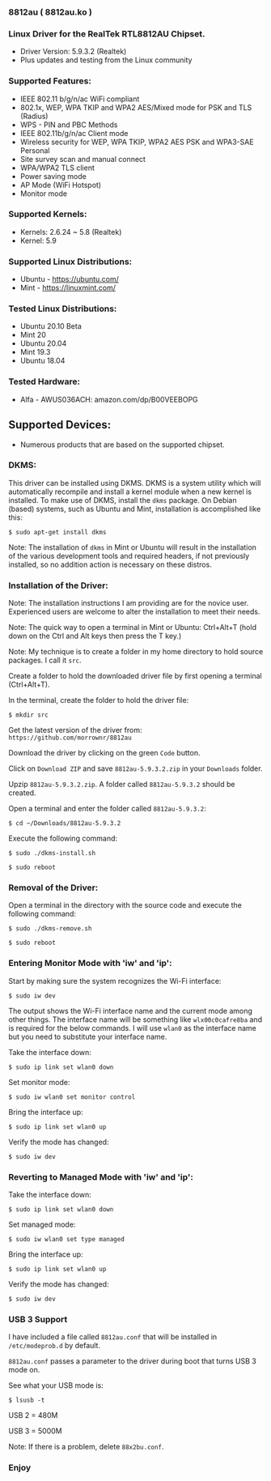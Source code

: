 ### 8812au ( 8812au.ko )

### Linux Driver for the RealTek RTL8812AU Chipset.

- Driver Version: 5.9.3.2 (Realtek)
- Plus updates and testing from the Linux community

### Supported Features:

- IEEE 802.11 b/g/n/ac WiFi compliant
- 802.1x, WEP, WPA TKIP and WPA2 AES/Mixed mode for PSK and TLS (Radius)
- WPS - PIN and PBC Methods
- IEEE 802.11b/g/n/ac Client mode
- Wireless security for WEP, WPA TKIP, WPA2 AES PSK and WPA3-SAE Personal
- Site survey scan and manual connect
- WPA/WPA2 TLS client
- Power saving mode
- AP Mode (WiFi Hotspot)
- Monitor mode

### Supported Kernels:

- Kernels: 2.6.24 ~ 5.8 (Realtek)
- Kernel: 5.9

### Supported Linux Distributions:

- Ubuntu - https://ubuntu.com/
- Mint - https://linuxmint.com/

### Tested Linux Distributions:

- Ubuntu 20.10 Beta
- Mint 20
- Ubuntu 20.04
- Mint 19.3
- Ubuntu 18.04

### Tested Hardware:

- Alfa - AWUS036ACH: amazon.com/dp/B00VEEBOPG


## Supported Devices:

* Numerous products that are based on the supported chipset.

### DKMS:
This driver can be installed using DKMS. DKMS is a system utility which will automatically recompile and install a kernel module when a new kernel is installed. To make use of DKMS, install the `dkms` package. On Debian (based) systems, such as Ubuntu and Mint, installation is accomplished like this:
```
$ sudo apt-get install dkms
```

Note: The installation of `dkms` in Mint or Ubuntu will result in the installation of the various development tools and required headers, if not previously installed, so no addition action is necessary on these distros.

### Installation of the Driver:

Note: The installation instructions I am providing are for the novice user. Experienced users are welcome to alter the installation to meet their needs.

Note: The quick way to open a terminal in Mint or Ubuntu: Ctrl+Alt+T (hold down on the Ctrl and Alt keys then press the T key.)

Note: My technique is to create a folder in my home directory to hold source packages. I call it `src`.

Create a folder to hold the downloaded driver file by first opening a terminal (Ctrl+Alt+T).

In the terminal, create the folder to hold the driver file:
```
$ mkdir src
```

Get the latest version of the driver from: `https://github.com/morrownr/8812au`

Download the driver by clicking on the green `Code` button.

Click on `Download ZIP` and save `8812au-5.9.3.2.zip` in your `Downloads` folder.

Upzip `8812au-5.9.3.2.zip`. A folder called `8812au-5.9.3.2` should be created.

Open a terminal and enter the folder called `8812au-5.9.3.2`:

```
$ cd ~/Downloads/8812au-5.9.3.2
```

Execute the following command:
```
$ sudo ./dkms-install.sh
```
```
$ sudo reboot
```
### Removal of the Driver:

Open a terminal in the directory with the source code and execute the following command:
```
$ sudo ./dkms-remove.sh
```
```
$ sudo reboot
```

### Entering Monitor Mode with 'iw' and 'ip':
Start by making sure the system recognizes the Wi-Fi interface:
```
$ sudo iw dev
```

The output shows the Wi-Fi interface name and the current mode among other things. The interface name will be something like `wlx00c0cafre8ba` and is required for the below commands. I will use `wlan0` as the interface name but you need to substitute your interface name.

Take the interface down:
```
$ sudo ip link set wlan0 down
```

Set monitor mode:
```
$ sudo iw wlan0 set monitor control
```

Bring the interface up:
```
$ sudo ip link set wlan0 up
```

Verify the mode has changed:
```
$ sudo iw dev
```

### Reverting to Managed Mode with 'iw' and 'ip':

Take the interface down:
```
$ sudo ip link set wlan0 down
```

Set managed mode:
```
$ sudo iw wlan0 set type managed
```

Bring the interface up:
```
$ sudo ip link set wlan0 up
```

Verify the mode has changed:
```
$ sudo iw dev
```

### USB 3 Support

I have included a file called `8812au.conf` that will be installed in `/etc/modeprob.d` by default.

`8812au.conf` passes a parameter to the driver during boot that turns USB 3 mode on.

See what your USB mode is:

```
$ lsusb -t
```

USB 2 =  480M

USB 3 = 5000M

Note: If there is a problem, delete `88x2bu.conf`.


### Enjoy
